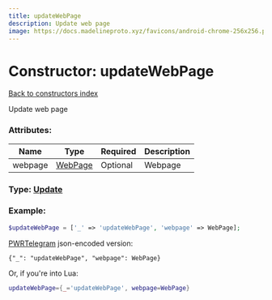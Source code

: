 ```yaml
---
title: updateWebPage
description: Update web page
image: https://docs.madelineproto.xyz/favicons/android-chrome-256x256.png
---
```

# Constructor: updateWebPage  
[Back to constructors index](index.md)



Update web page

### Attributes:

| Name     |    Type       | Required | Description |
|----------|---------------|----------|-------------|
|webpage|[WebPage](../types/WebPage.md) | Optional|Webpage|



### Type: [Update](../types/Update.md)


### Example:

```php
$updateWebPage = ['_' => 'updateWebPage', 'webpage' => WebPage];
```  

[PWRTelegram](https://pwrtelegram.xyz) json-encoded version:

```
{"_": "updateWebPage", "webpage": WebPage}
```


Or, if you're into Lua:

```lua
updateWebPage={_='updateWebPage', webpage=WebPage}

```


